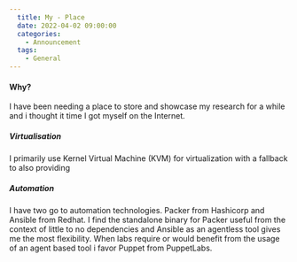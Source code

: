 ```yaml
---
  title: My - Place
  date: 2022-04-02 09:00:00
  categories:
    - Announcement
  tags:
    - General
---
```


#### Why?
I have been needing a place to store and showcase my research for a while and i thought it time I got myself on the Internet.

##### Virtualisation
I primarily use Kernel Virtual Machine (KVM) for virtualization with a fallback to also providing 

##### Automation
I have two go to automation technologies. Packer from Hashicorp and Ansible from Redhat. I find the standalone binary for Packer useful from the context of little to no dependencies and Ansible as an agentless tool gives me the most flexibility.
When labs require or would benefit from the usage of an agent based tool i favor Puppet from PuppetLabs.


